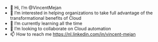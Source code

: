 - 👋 Hi, I’m @VincentMejan
- 👀 I’m interested in helping organizations to take full advantage of the transformational benefits of Cloud
- 🌱 I’m currently learning all the time
- 💞️ I’m looking to collaborate on Cloud automation
- 📫 How to reach me https://nl.linkedin.com/in/vincent-mejan

<!---
VincentMejan/VincentMejan is a ✨ special ✨ repository because its `README.md` (this file) appears on your GitHub profile.
You can click the Preview link to take a look at your changes.
--->
